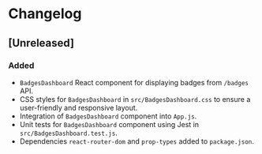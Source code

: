 # Changelog

## [Unreleased]

### Added
- `BadgesDashboard` React component for displaying badges from `/badges` API.
- CSS styles for `BadgesDashboard` in `src/BadgesDashboard.css` to ensure a user-friendly and responsive layout.
- Integration of `BadgesDashboard` component into `App.js`.
- Unit tests for `BadgesDashboard` component using Jest in `src/BadgesDashboard.test.js`.
- Dependencies `react-router-dom` and `prop-types` added to `package.json`.
